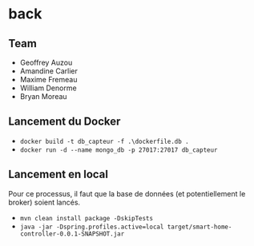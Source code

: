 # back
## Team
- Geoffrey Auzou
- Amandine Carlier
- Maxime Fremeau
- William Denorme
- Bryan Moreau
## Lancement du Docker
- `docker build -t db_capteur -f .\dockerfile.db .`
- `docker run -d --name mongo_db -p 27017:27017 db_capteur`
## Lancement en local
Pour ce processus, il faut que la base de données (et potentiellement le broker) soient lancés.
- `mvn clean install package -DskipTests`
- `java -jar -Dspring.profiles.active=local target/smart-home-controller-0.0.1-SNAPSHOT.jar`

